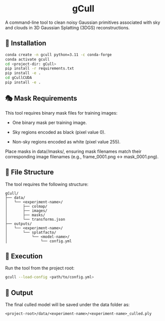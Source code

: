<h1 align="center">gCull</h1>

A command-line tool to clean noisy Gaussian primitives associated with sky and clouds in 3D Gaussian Splatting (3DGS) reconstructions.

## 💾 Installation

```bash
conda create -n gcull python=3.11 -c conda-forge
conda activate gcull
cd <project-dir: gCull>
pip install -r requirements.txt
pip install -e .
cd gCullCUDA
pip install -e .
```

## 🎭 Mask Requirements

This tool requires binary mask files for training images:

- One binary mask per training image.

- Sky regions encoded as black (pixel value 0).

 - Non-sky regions encoded as white (pixel value 255).

Place masks in data/<experiment-name>/masks/, ensuring mask filenames match their corresponding image filenames (e.g., frame_0001.png ↔ mask_0001.png).

## 📂 File Structure

The tool requires the following structure:

```text
gCull/
├── data/
│   └── <experiment-name>/
│       ├── colmap/
│       ├── images/
│       ├── masks/
│       └── transforms.json
├── outputs/
│   └── <experiment-name>/
│       └── splatfacto/
│           └── <model-name>/
│               └── config.yml
```

## 🚀 Execution

Run the tool from the project root:

```bash
gcull --load-config <path/to/config.yml>
```

## 📁 Output

The final culled model will be saved under the data folder as:

```
<project-root>/data/<experiment-name>/<experiment-name>_culled.ply
```

